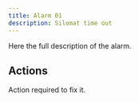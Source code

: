 ```yaml
---
title: Alarm 01
description: Silomat time out
---
```


Here the full description of the alarm.

## Actions

Action required to fix it.
